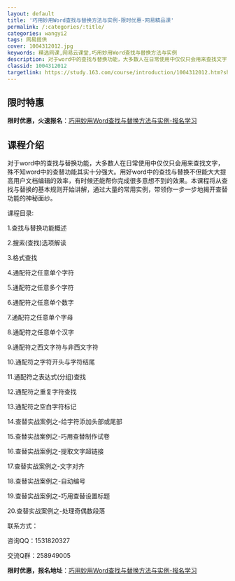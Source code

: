 ```yaml
---
layout: default
title: '巧用妙用Word查找与替换方法与实例-限时优惠-网易精品课'
permalink: /:categories/:title/
categories: wangyi2
tags: 网易提供
cover: 1004312012.jpg
keywords: 精选网课,网易云课堂,巧用妙用Word查找与替换方法与实例
description: 对于word中的查找与替换功能，大多数人在日常使用中仅仅只会用来查找文字，殊不知word中的查替功能其实十分强大。用好w
classid: 1004312012
targetlink: https://study.163.com/course/introduction/1004312012.htm?share=1&shareId=1025206652&utm_campaign=share&utm_medium=iphoneShare&utm_source=&utm_u=1025206652
---
```


## 限时特惠

**限时优惠，火速报名**：[巧用妙用Word查找与替换方法与实例-报名学习](https://study.163.com/course/introduction/1004312012.htm?share=1&shareId=1025206652&utm_campaign=share&utm_medium=iphoneShare&utm_source=&utm_u=1025206652)

## 课程介绍

对于word中的查找与替换功能，大多数人在日常使用中仅仅只会用来查找文字，殊不知word中的查替功能其实十分强大。用好word中的查找与替换不但能大大提高用户文档编辑的效率，有时候还能帮你完成很多意想不到的效果。本课程将从查找与替换的基本规则开始讲解，通过大量的常用实例，带领你一步一步地揭开查替功能的神秘面纱。



课程目录:

1.查找与替换功能概述

2.搜索(查找)选项解读

3.格式查找

4.通配符之任意单个字符

5.通配符之任意多个字符

6.通配符之任意单个数字

7.通配符之任意单个字母

8.通配符之任意单个汉字

9.通配符之西文字符与非西文字符

10.通配符之字符开头与字符结尾

11.通配符之表达式(分组)查找

12.通配符之重复字符查找

13.通配符之空白字符标记

14.查替实战案例之-给字符添加头部或尾部

15.查替实战案例之-巧用查替制作试卷

16.查替实战案例之-提取文字超链接

17.查替实战案例之-文字对齐

18.查替实战案例之-自动编号

19.查替实战案例之-巧用查替设置标题

20.查替实战案例之-处理奇偶数段落



联系方式：

咨询QQ：1531820327

交流Q群：258949005

**限时优惠，报名地址**：[巧用妙用Word查找与替换方法与实例-报名学习](https://study.163.com/course/introduction/1004312012.htm?share=1&shareId=1025206652&utm_campaign=share&utm_medium=iphoneShare&utm_source=&utm_u=1025206652)

